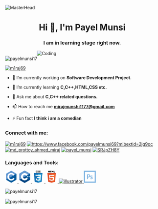 ![MasterHead](https://repository-images.githubusercontent.com/588181932/e36ec678-7984-4cdd-8e4c-a3932772ff8e)
<h1 align="center">Hi 👋, I'm Payel Munsi</h1>
<h3 align="center">I am in learning stage right now.</h3>
<img align="right" alt="Coding" width="400" src="https://media.tenor.com/NOYF3f82b_gAAAAC/programmer.gif">

<p align="left"> <img src="https://komarev.com/ghpvc/?username=payelmunsi17&label=Profile%20views&color=0e75b6&style=flat" alt="payelmunsi17" /> </p>

<p align="left"> <a href="https://twitter.com/m1raj69" target="blank"><img src="https://img.shields.io/twitter/follow/m1raj69?logo=twitter&style=for-the-badge" alt="m1raj69" /></a> </p>

- 🔭 I’m currently working on **Software Development Project.**

- 🌱 I’m currently learning **C,C++,HTML,CSS etc.**

- 💬 Ask me about **C,C++ related questions.**

- 📫 How to reach me **mirajmunshi1177@gmail.com**

- ⚡ Fun fact **I think i am a comedian**

<h3 align="left">Connect with me:</h3>
<p align="left">
<a href="https://twitter.com/m1raj69" target="blank"><img align="center" src="https://raw.githubusercontent.com/rahuldkjain/github-profile-readme-generator/master/src/images/icons/Social/twitter.svg" alt="m1raj69" height="30" width="40" /></a>
<a href="https://fb.com/https://www.facebook.com/payelmunsi69?mibextid=2jq9oc" target="blank"><img align="center" src="https://raw.githubusercontent.com/rahuldkjain/github-profile-readme-generator/master/src/images/icons/Social/facebook.svg" alt="https://www.facebook.com/payelmunsi69?mibextid=2jq9oc" height="30" width="40" /></a>
<a href="https://instagram.com/md_prottoy_ahmed_miraj" target="blank"><img align="center" src="https://raw.githubusercontent.com/rahuldkjain/github-profile-readme-generator/master/src/images/icons/Social/instagram.svg" alt="md_prottoy_ahmed_miraj" height="30" width="40" /></a>
<a href="https://www.leetcode.com/payel_munsi" target="blank"><img align="center" src="https://raw.githubusercontent.com/rahuldkjain/github-profile-readme-generator/master/src/images/icons/Social/leet-code.svg" alt="payel_munsi" height="30" width="40" /></a>
<a href="https://discord.gg/SRJpZH8Y" target="blank"><img align="center" src="https://raw.githubusercontent.com/rahuldkjain/github-profile-readme-generator/master/src/images/icons/Social/discord.svg" alt="SRJpZH8Y" height="30" width="40" /></a>
</p>

<h3 align="left">Languages and Tools:</h3>
<p align="left"> <a href="https://www.cprogramming.com/" target="_blank" rel="noreferrer"> <img src="https://raw.githubusercontent.com/devicons/devicon/master/icons/c/c-original.svg" alt="c" width="40" height="40"/> </a> <a href="https://www.w3schools.com/cpp/" target="_blank" rel="noreferrer"> <img src="https://raw.githubusercontent.com/devicons/devicon/master/icons/cplusplus/cplusplus-original.svg" alt="cplusplus" width="40" height="40"/> </a> <a href="https://www.w3schools.com/css/" target="_blank" rel="noreferrer"> <img src="https://raw.githubusercontent.com/devicons/devicon/master/icons/css3/css3-original-wordmark.svg" alt="css3" width="40" height="40"/> </a> <a href="https://www.w3.org/html/" target="_blank" rel="noreferrer"> <img src="https://raw.githubusercontent.com/devicons/devicon/master/icons/html5/html5-original-wordmark.svg" alt="html5" width="40" height="40"/> </a> <a href="https://www.adobe.com/in/products/illustrator.html" target="_blank" rel="noreferrer"> <img src="https://www.vectorlogo.zone/logos/adobe_illustrator/adobe_illustrator-icon.svg" alt="illustrator" width="40" height="40"/> </a> <a href="https://www.photoshop.com/en" target="_blank" rel="noreferrer"> <img src="https://raw.githubusercontent.com/devicons/devicon/master/icons/photoshop/photoshop-line.svg" alt="photoshop" width="40" height="40"/> </a> </p>

<p><img align="center" src="https://github-readme-stats.vercel.app/api/top-langs?username=payelmunsi17&show_icons=true&locale=en&layout=compact" alt="payelmunsi17" /></p>

<p><img align="center" src="https://github-readme-streak-stats.herokuapp.com/?user=payelmunsi17&" alt="payelmunsi17" /></p>
